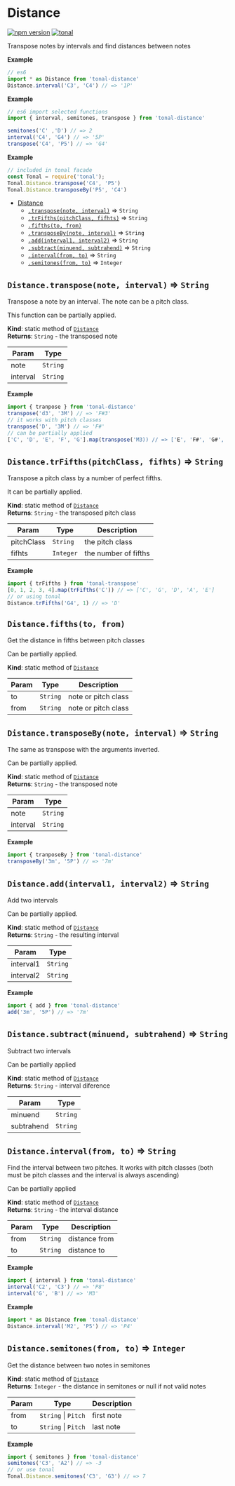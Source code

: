 <a name="module_Distance"></a>

# Distance
[![npm version](https://img.shields.io/npm/v/tonal-distance.svg)](https://www.npmjs.com/package/tonal-distance)
[![tonal](https://img.shields.io/badge/tonal-distance-yellow.svg)](https://github.com/danigb/tonal/tree/master/packages/tonal/distance)

Transpose notes by intervals and find distances between notes

**Example**  
```js
// es6
import * as Distance from 'tonal-distance'
Distance.interval('C3', 'C4') // => '1P'
```
**Example**  
```js
// es6 import selected functions
import { interval, semitones, transpose } from 'tonal-distance'

semitones('C' ,'D') // => 2
interval('C4', 'G4') // => '5P'
transpose('C4', 'P5') // => 'G4'
```
**Example**  
```js
// included in tonal facade
const Tonal = require('tonal');
Tonal.Distance.transpose('C4', 'P5')
Tonal.Distance.transposeBy('P5', 'C4')
```

* [Distance](#module_Distance)
    * [`.transpose(note, interval)`](#module_Distance.transpose) ⇒ <code>String</code>
    * [`.trFifths(pitchClass, fifhts)`](#module_Distance.trFifths) ⇒ <code>String</code>
    * [`.fifths(to, from)`](#module_Distance.fifths)
    * [`.transposeBy(note, interval)`](#module_Distance.transposeBy) ⇒ <code>String</code>
    * [`.add(interval1, interval2)`](#module_Distance.add) ⇒ <code>String</code>
    * [`.subtract(minuend, subtrahend)`](#module_Distance.subtract) ⇒ <code>String</code>
    * [`.interval(from, to)`](#module_Distance.interval) ⇒ <code>String</code>
    * [`.semitones(from, to)`](#module_Distance.semitones) ⇒ <code>Integer</code>

<a name="module_Distance.transpose"></a>

## `Distance.transpose(note, interval)` ⇒ <code>String</code>
Transpose a note by an interval. The note can be a pitch class.

This function can be partially applied.

**Kind**: static method of [<code>Distance</code>](#module_Distance)  
**Returns**: <code>String</code> - the transposed note  

| Param | Type |
| --- | --- |
| note | <code>String</code> | 
| interval | <code>String</code> | 

**Example**  
```js
import { tranpose } from 'tonal-distance'
transpose('d3', '3M') // => 'F#3'
// it works with pitch classes
transpose('D', '3M') // => 'F#'
// can be partially applied
['C', 'D', 'E', 'F', 'G'].map(transpose('M3)) // => ['E', 'F#', 'G#', 'A', 'B']
```
<a name="module_Distance.trFifths"></a>

## `Distance.trFifths(pitchClass, fifhts)` ⇒ <code>String</code>
Transpose a pitch class by a number of perfect fifths. 

It can be partially applied.

**Kind**: static method of [<code>Distance</code>](#module_Distance)  
**Returns**: <code>String</code> - the transposed pitch class  

| Param | Type | Description |
| --- | --- | --- |
| pitchClass | <code>String</code> | the pitch class |
| fifhts | <code>Integer</code> | the number of fifths |

**Example**  
```js
import { trFifths } from 'tonal-transpose'
[0, 1, 2, 3, 4].map(trFifths('C')) // => ['C', 'G', 'D', 'A', 'E']
// or using tonal
Distance.trFifths('G4', 1) // => 'D'
```
<a name="module_Distance.fifths"></a>

## `Distance.fifths(to, from)`
Get the distance in fifths between pitch classes

Can be partially applied.

**Kind**: static method of [<code>Distance</code>](#module_Distance)  

| Param | Type | Description |
| --- | --- | --- |
| to | <code>String</code> | note or pitch class |
| from | <code>String</code> | note or pitch class |

<a name="module_Distance.transposeBy"></a>

## `Distance.transposeBy(note, interval)` ⇒ <code>String</code>
The same as transpose with the arguments inverted.

Can be partially applied.

**Kind**: static method of [<code>Distance</code>](#module_Distance)  
**Returns**: <code>String</code> - the transposed note  

| Param | Type |
| --- | --- |
| note | <code>String</code> | 
| interval | <code>String</code> | 

**Example**  
```js
import { tranposeBy } from 'tonal-distance'
transposeBy('3m', '5P') // => '7m'
```
<a name="module_Distance.add"></a>

## `Distance.add(interval1, interval2)` ⇒ <code>String</code>
Add two intervals 

Can be partially applied.

**Kind**: static method of [<code>Distance</code>](#module_Distance)  
**Returns**: <code>String</code> - the resulting interval  

| Param | Type |
| --- | --- |
| interval1 | <code>String</code> | 
| interval2 | <code>String</code> | 

**Example**  
```js
import { add } from 'tonal-distance'
add('3m', '5P') // => '7m'
```
<a name="module_Distance.subtract"></a>

## `Distance.subtract(minuend, subtrahend)` ⇒ <code>String</code>
Subtract two intervals

Can be partially applied

**Kind**: static method of [<code>Distance</code>](#module_Distance)  
**Returns**: <code>String</code> - interval diference  

| Param | Type |
| --- | --- |
| minuend | <code>String</code> | 
| subtrahend | <code>String</code> | 

<a name="module_Distance.interval"></a>

## `Distance.interval(from, to)` ⇒ <code>String</code>
Find the interval between two pitches. It works with pitch classes 
(both must be pitch classes and the interval is always ascending)

Can be partially applied

**Kind**: static method of [<code>Distance</code>](#module_Distance)  
**Returns**: <code>String</code> - the interval distance  

| Param | Type | Description |
| --- | --- | --- |
| from | <code>String</code> | distance from |
| to | <code>String</code> | distance to |

**Example**  
```js
import { interval } from 'tonal-distance'
interval('C2', 'C3') // => 'P8'
interval('G', 'B') // => 'M3'
```
**Example**  
```js
import * as Distance from 'tonal-distance'
Distance.interval('M2', 'P5') // => 'P4'
```
<a name="module_Distance.semitones"></a>

## `Distance.semitones(from, to)` ⇒ <code>Integer</code>
Get the distance between two notes in semitones

**Kind**: static method of [<code>Distance</code>](#module_Distance)  
**Returns**: <code>Integer</code> - the distance in semitones or null if not valid notes  

| Param | Type | Description |
| --- | --- | --- |
| from | <code>String</code> \| <code>Pitch</code> | first note |
| to | <code>String</code> \| <code>Pitch</code> | last note |

**Example**  
```js
import { semitones } from 'tonal-distance'
semitones('C3', 'A2') // => -3
// or use tonal
Tonal.Distance.semitones('C3', 'G3') // => 7
```
